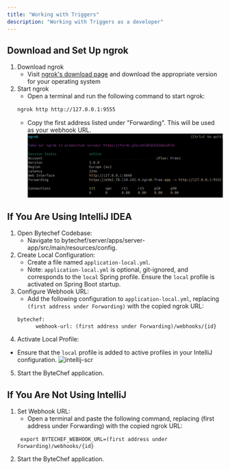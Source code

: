 ```yaml
---
title: "Working with Triggers"
description: "Working with Triggers as a developer"
---
```


## Download and Set Up ngrok

1. Download ngrok
    - Visit [ngrok's download page](https://ngrok.com/download) and download the appropriate version for your operating system
2. Start ngrok
    - Open a terminal and run the following command to start ngrok:
   ```bash
   ngrok http http://127.0.0.1:9555
   ```
    - Copy the first address listed under "Forwarding". This will be used as your webhook URL.
      ![ngork example](ngrok.png)

## If You Are Using IntelliJ IDEA

1. Open Bytechef Codebase:
    - Navigate to bytechef/server/apps/server-app/src/main/resources/config.
2. Create Local Configuration:
    - Create a file named `application-local.yml`.
    - Note: `application-local.yml` is optional, git-ignored, and corresponds to the `local` Spring profile. Ensure the `local` profile is activated on Spring Boot startup.
3. Configure Webhook URL:
    - Add the following configuration to `application-local.yml`, replacing `(first address under Forwarding)` with the copied ngrok URL:
   ```
   bytechef:
         webhook-url: (first address under Forwarding)/webhooks/{id}
     ```
4. Activate Local Profile:

- Ensure that the `local` profile is added to active profiles in your IntelliJ configuration.
  ![intellij-scr](intellij-scr.png)

5. Start the ByteChef application.

## If You Are Not Using IntelliJ

1. Set Webhook URL:
    - Open a terminal and paste the following command, replacing (first address under Forwarding) with the copied ngrok URL:
   ```
    export BYTECHEF_WEBHOOK_URL=(first address under Forwarding)/webhooks/{id}
    ```
2. Start the ByteChef application.
